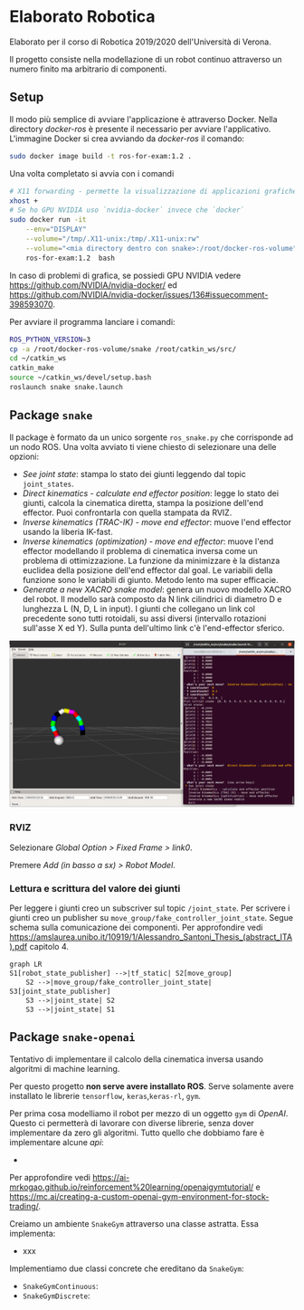 # Elaborato Robotica 

Elaborato per il corso di Robotica 2019/2020 dell'Università di Verona. 

Il progetto consiste nella modellazione di un robot continuo attraverso un numero finito ma arbitrario di componenti.

## Setup

Il modo più semplice di avviare l'applicazione è attraverso Docker. Nella directory _docker-ros_ è presente il necessario per avviare l'applicativo. L'immagine Docker si crea avviando da _docker-ros_ il comando:

```bash
sudo docker image build -t ros-for-exam:1.2 .
```

Una volta completato si avvia con i comandi

```bash
# X11 forwarding - permette la visualizzazione di applicazioni grafiche da Docker
xhost + 
# Se ho GPU NVIDIA uso `nvidia-docker` invece che `docker`
sudo docker run -it                                                       \
	--env="DISPLAY"                                                       \
	--volume="/tmp/.X11-unix:/tmp/.X11-unix:rw"                           \
	--volume="<mia directory dentro con snake>:/root/docker-ros-volume"   \ 
	ros-for-exam:1.2  bash
```

In caso di problemi di grafica, se possiedi GPU NVIDIA vedere https://github.com/NVIDIA/nvidia-docker/ ed https://github.com/NVIDIA/nvidia-docker/issues/136#issuecomment-398593070.

Per avviare il programma lanciare i comandi:

```bash
ROS_PYTHON_VERSION=3
cp -a /root/docker-ros-volume/snake /root/catkin_ws/src/ 
cd ~/catkin_ws 
catkin_make
source ~/catkin_ws/devel/setup.bash
roslaunch snake snake.launch
```

## Package `snake`

Il package è formato da un unico sorgente `ros_snake.py` che corrisponde ad un nodo ROS. Una volta avviato ti viene chiesto di selezionare una delle opzioni:

- *See joint state*: stampa lo stato dei giunti leggendo dal topic `joint_states`.
- *Direct kinematics - calculate end effector position*: legge lo stato dei giunti, calcola la cinematica diretta, stampa la posizione dell'end effector. Puoi confrontarla con quella stampata da RVIZ. 
- *Inverse kinematics (TRAC-IK) - move end effector*: muove l'end effector usando la liberia IK-fast.
- *Inverse kinematics (optimization) - move end effector*: muove l'end effector modellando il problema di cinematica inversa come un problema di ottimizzazione. La funzione da minimizzare è la distanza euclidea della posizione dell'end effector dal goal. Le variabili della funzione sono le variabili di giunto. Metodo lento ma super efficacie. 
- *Generate a new XACRO snake model*: genera un nuovo modello XACRO del robot. Il modello sarà composto da N link cilindrici di diametro D e lunghezza L (N, D, L in input). I giunti che collegano un link col precedente sono tutti rotoidali, su assi diversi (intervallo rotazioni sull'asse X ed Y). Sulla punta dell'ultimo link c'è l'end-effector sferico. 

![Interfaccia grafica](./ros-snake-gui.png)

### RVIZ

Selezionare _Global Option > Fixed Frame > link0_.

Premere _Add (in basso a sx) > Robot Model_.

### Lettura e scrittura del valore dei giunti

Per leggere i giunti creo un subscriver sul topic `/joint_state`. Per scrivere i giunti creo un publisher su `move_group/fake_controller_joint_state`. Segue schema sulla comunicazione dei componenti. Per approfondire vedi https://amslaurea.unibo.it/10919/1/Alessandro_Santoni_Thesis_(abstract_ITA).pdf capitolo 4. 

```mermaid
graph LR
S1[robot_state_publisher] -->|tf_static| S2[move_group]
	S2 -->|move_group/fake_controller_joint_state| S3[joint_state_publisher]
	S3 -->|joint_state| S2
	S3 -->|joint_state| S1

```

## Package `snake-openai`

Tentativo di implementare il calcolo della cinematica inversa usando algoritmi di machine learning. 

Per questo progetto **non serve avere installato ROS**. Serve solamente avere installato le librerie `tensorflow`, `keras`,`keras-rl`, `gym`.

Per prima cosa modelliamo il robot per mezzo di un oggetto `gym` di *OpenAI*. Questo ci permetterà di lavorare con diverse librerie, senza dover implementare da zero gli algoritmi. Tutto quello che dobbiamo fare è implementare alcune *api*:

- 

Per approfondire vedi https://ai-mrkogao.github.io/reinforcement%20learning/openaigymtutorial/ e https://mc.ai/creating-a-custom-openai-gym-environment-for-stock-trading/.

Creiamo un ambiente `SnakeGym` attraverso una classe astratta. Essa implementa:

- xxx

Implementiamo due classi concrete che ereditano da `SnakeGym`:

- `SnakeGymContinuous`:
- `SnakeGymDiscrete`:

